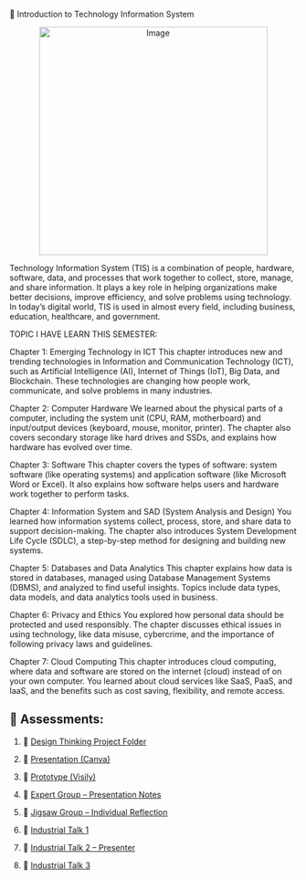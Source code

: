 📘 Introduction to Technology Information System

<p align="center">
  <img src="https://github.com/user-attachments/assets/58d1644a-a648-48ac-8d93-6f67d402c52e" alt="Image" width="400">
</p>


Technology Information System (TIS) is a combination of people, hardware, software, data, and processes that work together to collect, store, manage, and share information. It plays a key role in helping organizations make better decisions, improve efficiency, and solve problems using technology. In today’s digital world, TIS is used in almost every field, including business, education, healthcare, and government.

TOPIC I HAVE LEARN THIS SEMESTER:

Chapter 1: Emerging Technology in ICT
This chapter introduces new and trending technologies in Information and Communication Technology (ICT), such as Artificial Intelligence (AI), Internet of Things (IoT), Big Data, and Blockchain. These technologies are changing how people work, communicate, and solve problems in many industries.

Chapter 2: Computer Hardware
We learned about the physical parts of a computer, including the system unit (CPU, RAM, motherboard) and input/output devices (keyboard, mouse, monitor, printer). The chapter also covers secondary storage like hard drives and SSDs, and explains how hardware has evolved over time.


Chapter 3: Software
This chapter covers the types of software: system software (like operating systems) and application software (like Microsoft Word or Excel). It also explains how software helps users and hardware work together to perform tasks.

Chapter 4: Information System and SAD (System Analysis and Design)
You learned how information systems collect, process, store, and share data to support decision-making. The chapter also introduces System Development Life Cycle (SDLC), a step-by-step method for designing and building new systems.

Chapter 5: Databases and Data Analytics
This chapter explains how data is stored in databases, managed using Database Management Systems (DBMS), and analyzed to find useful insights. Topics include data types, data models, and data analytics tools used in business.

Chapter 6: Privacy and Ethics
You explored how personal data should be protected and used responsibly. The chapter discusses ethical issues in using technology, like data misuse, cybercrime, and the importance of following privacy laws and guidelines.

Chapter 7: Cloud Computing
This chapter introduces cloud computing, where data and software are stored on the internet (cloud) instead of on your own computer. You learned about cloud services like SaaS, PaaS, and IaaS, and the benefits such as cost saving, flexibility, and remote access.

## 📝 Assessments:

1. 📁 [Design Thinking Project Folder](https://github.com/Leavinish/SECP1513-01-01-2024-2025-2-TEKNOLOGI-DAN-SISTEM-MAKLUMAT/tree/main/Design%20Thinking%20Project)  

2. 📄 [Presentation (Canva)](https://www.canva.com/design/DAGrI5SeOMc/m4kknJ13r4U3HAMcw2_OxQ/edit)  

3. 🧩 [Prototype (Visily)](https://app.visily.ai/projects/42b8080e-eada-4d9d-8cd0-3c4c8c2327a0/boards/1934884)  

4. 📁 [Expert Group – Presentation Notes](https://github.com/Leavinish/SECP1513-01-01-2024-2025-2-TEKNOLOGI-DAN-SISTEM-MAKLUMAT/tree/main/Expert%20Group%20-%20Presentation%20notes)  

5. 📁 [Jigsaw Group – Individual Reflection](https://github.com/Leavinish/SECP1513-01-01-2024-2025-2-TEKNOLOGI-DAN-SISTEM-MAKLUMAT/tree/main/jiigsaw%20group%20-%20Individual%20reflection)  

6. 📄 [Industrial Talk 1](https://github.com/Leavinish/SECP1513-01-01-2024-2025-2-TEKNOLOGI-DAN-SISTEM-MAKLUMAT/tree/main/INDUSTRIAL%20TALK%201)  

7. 📄 [Industrial Talk 2 – Presenter](https://github.com/Leavinish/SECP1513-01-01-2024-2025-2-TEKNOLOGI-DAN-SISTEM-MAKLUMAT/tree/main/INDUSTRIAL%20TALK%202-PRESENTER)  

8. 📄 [Industrial Talk 3](https://github.com/Leavinish/SECP1513-01-01-2024-2025-2-TEKNOLOGI-DAN-SISTEM-MAKLUMAT/tree/main/INDUSTRIAL%203)  





